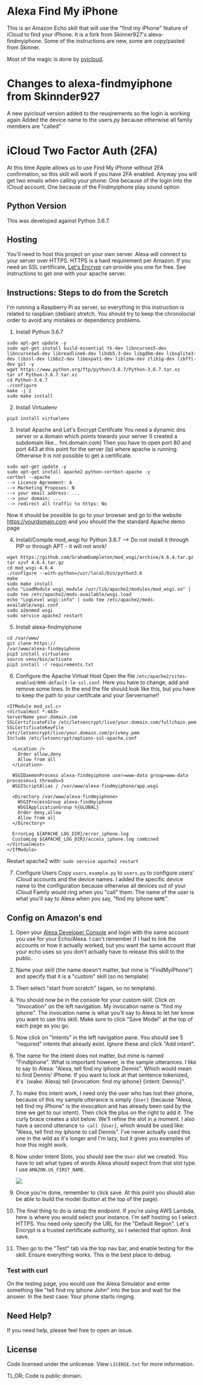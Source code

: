# Alexa Find My iPhone
This is an Amazon Echo skill that will use the "find my iPhone" feature of
iCloud to find your iPhone. It is a fork from Skinner927's alexa-findmyiphone.
Some of the instructions are new, some are copy/pasted from Skinner. 

Most of the magic is done by
[pyicloud](https://github.com/picklepete/pyicloud).

# Changes to alexa-findmyiphone from Skinnder927
A new pyicloud version added to the reuqirements so the login is working again
Added the device name to the users.py because otherwise all family members are "called"

# iCloud Two Factor Auth (2FA)
At this time Apple allows us to use Find My iPhone without 2FA confirmation,
so this skill will work if you have 2FA enabled. Anyway you will get two emails when calling
your phone: One because of the login into the iCloud account, One because of the Findmyiphone
play sound option

## Python Version
This was developed against Python 3.6.7.

## Hosting
You'll need to host this project on your own server. Alexa will connect to your
server over HTTPS. HTTPS is a hard requirement per Amazon. If you need an SSL
certificate, [Let's Encrypt](https://letsencrypt.org/) can provide you one for
free. See instructions to get one with your apache server.

## Instructions: Steps to do from the Scretch
I'm running a Raspberry Pi as server, so everything in this instruction is related to raspbian (debian) stretch. You should try to keep the chronolocial order to avoid any mistakes or dependency problems.
1. Install Python 3.6.7
```
sudo apt-get update -y
sudo apt-get install build-essential tk-dev libncurses5-dev libncursesw5-dev libreadline6-dev libdb5.3-dev libgdbm-dev libsqlite3-dev libssl-dev libbz2-dev libexpat1-dev liblzma-dev zlib1g-dev libffi-dev git -y
wget https://www.python.org/ftp/python/3.6.7/Python-3.6.7.tar.xz
tar xf Python-3.6.7.tar.xz
cd Python-3.6.7
./configure
make -j 2
sudo make install
```

2. Install Virtualenv
```
pip3 install virtuelenv
```

3. Install Apache and Let's Encrypt Certifcate
You need a dynamic dns server or a domain which points towards your server (I created a subdomain like... fmi.domain.com)
Then you have to open port 80 and port 443 at this point for the server (ip) where apache is running. Otherwise it is not possible to get a certificate.
```
sudo apt-get update -y
sudo apt-get install apache2 python-certbot-apache -y
certbot --apache
--> Licence Agreement: A
--> Marketing Proposes: N
--> your email address: ...
--> your domain: ...
--> redirect all traffic to https: No
```
Now it should be possible to go to your browser and go to the website https://yourdomain.com and you should the the standard Apache demo page

4. Install/Compile mod_wsgi for Python 3.6.7
--> Do not install it through PIP or through APT - it will not work!
```
wget https://github.com/GrahamDumpleton/mod_wsgi/archive/4.6.4.tar.gz
tar xzvf 4.6.4.tar.gz
cd mod_wsgi-4.6.4
./configure --with-python=/usr/local/bin/python3.6
make
sudo make install
echo "LoadModule wsgi_module /usr/lib/apache2/modules/mod_wsgi.so" | sudo tee /etc/apache2/mods-available/wsgi.load
echo "LogLevel wsgi:info" | sudo tee /etc/apache2/mods-available/wsgi.conf
sudo a2enmod wsgi
sudo service apache2 restart
```

5. Install alexa-findmyiphone
```
cd /var/www/
git clone https://
/var/www/alexa-findmyiphone
pip3 install virtualenv
source venv/bin/activate
pip3 install -r requirements.txt
```

6. Configure the Apache Virtual Host
Open the file `/etc/apache2/sites-enabled/000-default-le-ssl.conf`. Here you have
to change, add and remove some lines. In the end the file should look like this, but
you have to keep the path to your certifcate and your Servername!!
```
<IfModule mod_ssl.c>
<VirtualHost *:443>
ServerName your.domain.com
SSLCertificateFile /etc/letsencrypt/live/your.domain.com/fullchain.pem
SSLCertificateKeyFile /etc/letsencrypt/live/your.domain.com/privkey.pem
Include /etc/letsencrypt/options-ssl-apache.conf

  <Location />
    Order allow,deny
    Allow from all
  </Location>

  WSGIDaemonProcess alexa-findmyiphone user=www-data group=www-data processes=1 threads=5
  WSGIScriptAlias / /var/www/alexa-findmyiphone/app.wsgi

  <Directory /var/www/alexa-findmyiphone>
    WSGIProcessGroup alexa-findmyiphone
    WSGIApplicationGroup %{GLOBAL}
    Order deny,allow
    Allow from all
  </Directory>

  ErrorLog ${APACHE_LOG_DIR}/error_iphone.log
  CustomLog ${APACHE_LOG_DIR}/access_iphone.log combined
</VirtualHost>
</IfModule>
```
Restart apache2 with: `sudo service apache2 restart`

7. Configure Users
Copy `users.example.py` to `users.py` to configure users' iCloud accounts and 
the device names. I added the specific device name to the configuration because
otherwise all devices out of your iCloud Family would ring when you "call" them.
The name of the user is what you'll say to Alexa when you say, "find my iphone `NAME`".


## Config on Amazon's end

1. Open your
[Alexa Developer Console](https://developer.amazon.com/alexa/console/ask) and
login with the same account you use for your Echo/Alexa.
I can't remember if I had to link the accounts or how it actually worked, but
you want the same account that your echo uses so you don't actually have to
release this skill to the public.

1. Name your skill (the name doesn't matter, but mine is "FindMyiPhone") and
   specify that it is a "custom" skill (so no template)

1. Then select "start from scratch" (again, so no template).

1. You should now be in the console for your custom skill. Click on
   "Invocation" on the left navigation. My invocation name is "find my iphone".
   The invocation name is what you'll say to Alexa to let her know you want to
   use this skill. Make sure to click "Save Model" at the top of each page as
   you go.

1. Now click on "Intents" in the left navigation pane. You should see 5
   "required" intents that already exist. Ignore these and click "Add intent".

1. The name for the intent does not matter, but mine is named "FindIphone".
   What is important however, is the sample utterances. I like to say to Alexa:
   "Alexa, tell find my iphone Dennis". Which would mean to find Dennis'
   iPhone. If you want to look at that sentence tokenized, it's `{wake: Alexa}
   tell {invocation: find my iphone} {intent: Dennis}".

1. To make this intent work, I need only the user who has lost their phone,
   because of this my sample utterance is simply `{User}` (because "Alexa, tell
   find my iPhone" is the invocation and has already been said by the time we
   get to our intent). Then click the plus on the right to add it. The curly
   brace creates a slot below. We'll refine the slot in a moment. I also have a
   second utterance `to call {User}`, which would be used like: "Alexa, tell
   find my iphone to call Dennis". I've never actually used this one in the
   wild as it's longer and I'm lazy, but it gives you examples of how this
   might work.

1. Now under Intent Slots, you should see the `User` slot we created. You have
   to set what types of words Alexa should expect from that slot type. I use
   `AMAZON.US_FIRST_NAME`.

   ![](alexa_intent.png)

1. Once you're done, remember to click save. At this point you should also be
   able to build the model (button at the top of the page).

1. The final thing to do is setup the endpoint. If you're using AWS Lambda,
   here is where you would select your instance. I'm self hosting so I select
   HTTPS. You need only specify the URL for the "Default Region". Let's Encrypt
   is a trusted certificate authority, so I selected that option. And save.

1. Then go to the "Test" tab via the top nav bar, and enable testing for the
   skill. Ensure everything works. This is the best place to debug.

### Test with curl
On the testing page, you would use the Alexa Simulator and enter something like
"tell find my iphone John" into the box and wait for the answer. In the best case: 
Your phone starts ringing.

## Need Help?

If you need help, please feel free to open an issue.

## License
Code licensed under the unlicense. View `LICENSE.txt` for more information.

TL;DR; Code is public domain.
